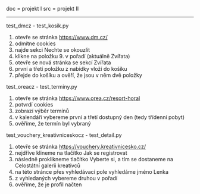 doc = projekt I
src = projekt II

---

test_dmcz - test_kosik.py
1. otevře se stránka https://www.dm.cz/
2. odmítne cookies
3. najde sekci Nechte se okouzlit
4. klikne na položku 9. v pořadí (aktuálně Zvířata)
5. otevře se nová stránka se sekcí Zvířata
6. první a třetí položku z nabídky vloží do košíku
7. přejde do košíku a ověří, že jsou v něm dvě položky

test_oreacz - test_terminy.py
1. otevře se stránka https://www.orea.cz/resort-horal
2. potvrdí cookies
3. zobrazí výběr termínů
4. v kalendáři vybereme první a třetí dostupný den (tedy třídenní pobyt)
5. ověříme, že termín byl vybraný

test_vouchery_kreativniceskocz - test_detail.py
1. otevře se stránka https://vouchery.kreativnicesko.cz/
2. nejdříve klineme na tlačítko Jak se registrovat
3. následně proklikneme tlačítko Vyberte si, a tím se dostaneme na Celostátní galerii kreativců
4. na této stránce přes vyhledávací pole vyhledáme jméno Lenka
5. z vyhledaných vybereme druhou v pořadí
6. ověříme, že je profil načten


